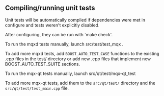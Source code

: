 Compiling/running unit tests
------------------------------------

Unit tests will be automatically compiled if dependencies were met in configure
and tests weren't explicitly disabled.

After configuring, they can be run with 'make check'.

To run the mqxd tests manually, launch src/test/test_mqx .

To add more mqxd tests, add `BOOST_AUTO_TEST_CASE` functions to the existing
.cpp files in the test/ directory or add new .cpp files that
implement new BOOST_AUTO_TEST_SUITE sections.

To run the mqx-qt tests manually, launch src/qt/test/mqx-qt_test

To add more mqx-qt tests, add them to the `src/qt/test/` directory and
the `src/qt/test/test_main.cpp` file.
